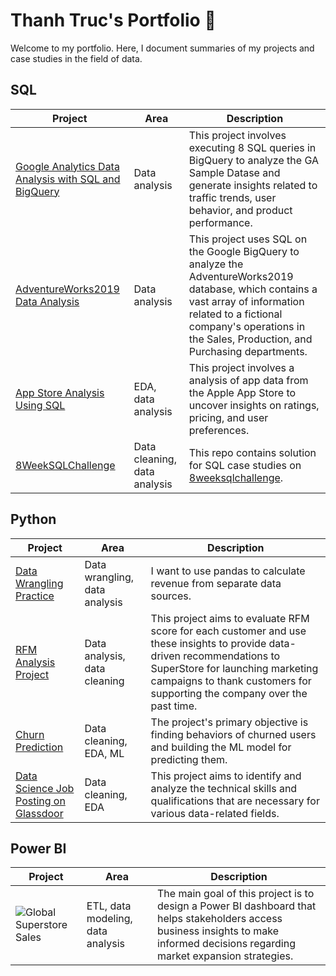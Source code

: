 # Thanh Truc's Portfolio 📂

Welcome to my portfolio. Here, I document summaries of my projects and case studies in the field of data.

## SQL

|**Project**|**Area**|**Description**|
|---|---|---|
|[Google Analytics Data Analysis with SQL and BigQuery](https://github.com/thanhtruchhh/GA_Data_Analysis_With_SQL_BigQuery)|Data analysis|This project involves executing 8 SQL queries in BigQuery to analyze the GA Sample Datase and generate insights related to traffic trends, user behavior, and product performance.|
|[AdventureWorks2019 Data Analysis](https://github.com/thanhtruchhh/AdventureWorks2019_Data_Analysis)|Data analysis|This project uses SQL on the Google BigQuery to analyze the AdventureWorks2019 database, which contains a vast array of information related to a fictional company's operations in the Sales, Production, and Purchasing departments.|
|[App Store Analysis Using SQL](https://github.com/thanhtruchhh/AppStore_Analysis_Using_SQL)|EDA, data analysis|This project involves a analysis of app data from the Apple App Store to uncover insights on ratings, pricing, and user preferences.| 
|[8WeekSQLChallenge](https://github.com/thanhtruchhh/8_Week_SQL_Challenge)|Data cleaning, data analysis|This repo contains solution for SQL case studies on [8weeksqlchallenge](https://8weeksqlchallenge.com/).|

## Python

|**Project**|**Area**|**Description**|
|---|---|---|
|[Data Wrangling Practice](https://github.com/thanhtruchhh/Data_Wrangling_Practice)|Data wrangling, data analysis|I want to use pandas to calculate revenue from separate data sources.|
|[RFM Analysis Project](https://github.com/thanhtruchhh/RFM_Analysis)|Data analysis, data cleaning|This project aims to evaluate RFM score for each customer and use these insights to provide data-driven recommendations to SuperStore for launching marketing campaigns to thank customers for supporting the company over the past time.|
|[Churn Prediction](https://github.com/thanhtruchhh/Churn_Prediction)|Data cleaning, EDA, ML|The project's primary objective is finding behaviors of churned users and building the ML model for predicting them.|
|[Data Science Job Posting on Glassdoor](https://github.com/thanhtruchhh/Glassdoor_Analysis)|Data cleaning, EDA|This project aims to identify and analyze the technical skills and qualifications that are necessary for various data-related fields.|

## Power BI

|**Project**|**Area**|**Description**|
|---|---|---|
![Global Superstore Sales](https://github.com/thanhtruchhh/Global_Superstore_Sales)|ETL, data modeling, data analysis | The main goal of this project is to design a Power BI dashboard that helps stakeholders access business insights to make informed decisions regarding market expansion strategies.|
